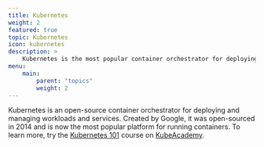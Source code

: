 ```yaml
---
title: Kubernetes
weight: 2
featured: true
topic: Kubernetes
icon: kubernetes
description: >
    Kubernetes is the most popular container orchestrator for deploying and managing workloads and services.
menu:
    main:
        parent: "topics"
        weight: 2
---
```


Kubernetes is an open-source container orchestrator for deploying and managing workloads and services. Created by Google, it was open-sourced in 2014 and is now the most popular platform for running containers. To learn more, try the [Kubernetes 101](https://kube.academy/courses/kubernetes-101) course on [KubeAcademy](https://kube.academy).